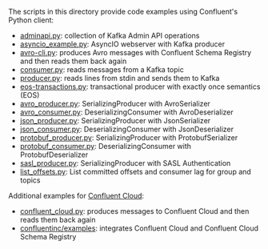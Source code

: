 The scripts in this directory provide code examples using Confluent's Python client:

* [adminapi.py](adminapi.py): collection of Kafka Admin API operations
* [asyncio_example.py](asyncio_example.py): AsyncIO webserver with Kafka producer
* [avro-cli.py](avro-cli.py): produces Avro messages with Confluent Schema Registry and then reads them back again
* [consumer.py](consumer.py): reads messages from a Kafka topic
* [producer.py](producer.py): reads lines from stdin and sends them to Kafka
* [eos-transactions.py](eos-transactions.py): transactional producer with exactly once semantics (EOS)
* [avro_producer.py](avro_producer.py): SerializingProducer with AvroSerializer
* [avro_consumer.py](avro_consumer.py): DeserializingConsumer with AvroDeserializer
* [json_producer.py](json_producer.py): SerializingProducer with JsonSerializer
* [json_consumer.py](json_consumer.py): DeserializingConsumer with JsonDeserializer
* [protobuf_producer.py](protobuf_producer.py): SerializingProducer with ProtobufSerializer
* [protobuf_consumer.py](protobuf_consumer.py): DeserializingConsumer with ProtobufDeserializer
* [sasl_producer.py](sasl_producer.py): SerializingProducer with SASL Authentication
* [list_offsets.py](list_offsets.py): List committed offsets and consumer lag for group and topics

Additional examples for [Confluent Cloud](https://www.confluent.io/confluent-cloud/):

* [confluent_cloud.py](confluent_cloud.py): produces messages to Confluent Cloud and then reads them back again
* [confluentinc/examples](https://github.com/confluentinc/examples/tree/master/clients/cloud/python): integrates Confluent Cloud and Confluent Cloud Schema Registry
